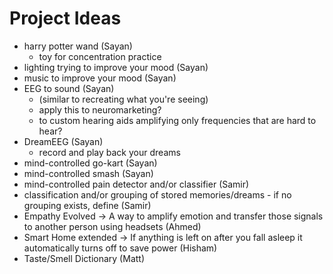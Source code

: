 # Project Ideas

- harry potter wand (Sayan)
    - toy for concentration practice
- lighting trying to improve your mood (Sayan)
- music to improve your mood (Sayan)
- EEG to sound (Sayan)
    - (similar to recreating what you're seeing)
    - apply this to neuromarketing?
    - to custom hearing aids amplifying only frequencies that are hard to hear?
- DreamEEG (Sayan)
    - record and play back your dreams
- mind-controlled go-kart (Sayan)
- mind-controlled smash (Sayan)
- mind-controlled pain detector and/or classifier (Samir)
- classification and/or grouping of stored memories/dreams - if no grouping exists, define (Samir)
- Empathy Evolved -> A way to amplify emotion and transfer those signals to another person using headsets (Ahmed)
- Smart Home extended -> If anything is left on after you fall asleep it automatically turns off to save power (Hisham)
- Taste/Smell Dictionary (Matt)
